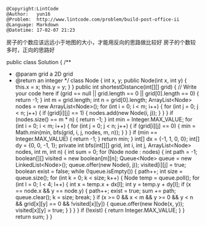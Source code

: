 ```
@Copyright:LintCode
@Author:   yun16
@Problem:  http://www.lintcode.com/problem/build-post-office-ii
@Language: Markdown
@Datetime: 17-02-07 21:23
```

房子的个数应该远远小于地图的大小，才能用反向的思路做比较好
房子的个数较多时，正向的思路好

public class Solution {
/**
* @param grid a 2D grid
* @return an integer
*/
class Node {
int x, y;
public Node(int x, int y) {
this.x = x;
this.y = y;
}
}
public int shortestDistance(int[][] grid) {
// Write your code here
if (grid == null || grid.length == 0 || grid[0].length == 0) {
return -1;
}
int m = grid.length;
int n = grid[0].length;
ArrayList&lt;Node&gt; nodes = new ArrayList&lt;Node&gt;();
for (int i = 0; i &lt; m; i++) {
for (int j = 0; j &lt; n; j++) {
if (grid[i][j] == 1) {
nodes.add(new Node(i, j));
}
}
}
if (nodes.size() == m * n) {
return -1;
}
int min = Integer.MAX_VALUE;
for (int i = 0; i &lt; m; i++) {
for (int j = 0; j &lt; n; j++) {
if (grid[i][j] == 0) {
min = Math.min(min, bfs(grid, i, j, nodes, m, n));
}
}
}
if (min == Integer.MAX_VALUE) {
return -1;
}
return min;
}
int[] dx = {-1, 1, 0, 0};
int[] dy = {0, 0, -1, 1};
private int bfs(int[][] grid, int i, int j, ArrayList&lt;Node&gt; nodes, int m, int n) {
int sum = 0;
for (Node node : nodes) {
int path = -1;
boolean[][] visited = new boolean[m][n];
Queue&lt;Node&gt; queue = new LinkedList&lt;Node&gt;();
queue.offer(new Node(i, j));
visited[i][j] = true;
boolean exist = false;
while (!queue.isEmpty()) {
path++;
int size = queue.size();
for (int k = 0; k &lt; size; k++) {
Node temp = queue.poll();
for (int l = 0; l &lt; 4; l++) {
int x = temp.x + dx[l];
int y = temp.y + dy[l];
if (x == node.x &amp;&amp; y == node.y) {
path++;
exist = true;
sum += path;
queue.clear();
k = size;
break;
}
if (x &gt;= 0 &amp;&amp; x &lt; m &amp;&amp; y &gt;= 0 &amp;&amp; y &lt; n &amp;&amp; grid[x][y] == 0 &amp;&amp; !visited[x][y]) {
queue.offer(new Node(x, y));
visited[x][y] = true;
}
}
}
}
if (!exist) {
return Integer.MAX_VALUE;
}
}
return sum;
}
}
